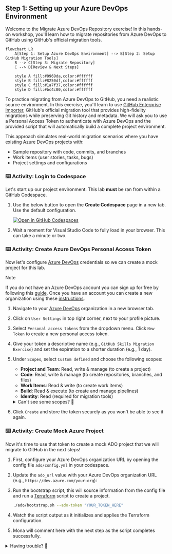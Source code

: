 ## Step 1: Setting up your Azure DevOps Environment

Welcome to the Migrate Azure DevOps Repository exercise! In this hands-on workshop, you'll learn how to migrate repositories from Azure DevOps to GitHub using GitHub's official migration tools.

```mermaid
flowchart LR
    A[Step 1: Setup Azure DevOps Environment] --> B[Step 2: Setup GitHub Migration Tools]
    B --> C[Step 3: Migrate Repository]
    C --> D[Review & Next Steps]

    style A fill:#0969da,color:#ffffff
    style B fill:#8250df,color:#ffffff
    style C fill:#1a7f37,color:#ffffff
    style D fill:#bc4c00,color:#ffffff
```

To practice migrating from Azure DevOps to GitHub, you need a realistic source environment. In this exercise, you'll learn to use [GitHub Enterprise Importer](https://docs.github.com/migrations/using-github-enterprise-importer/understanding-github-enterprise-importer/about-github-enterprise-importer), GitHub's official migration tool that provides high-fidelity migrations while preserving Git history and metadata. We will ask you to use a Personal Access Token to authenticate with Azure DevOps and the provided script that will automatically build a complete project environment.

This approach simulates real-world migration scenarios where you have existing Azure DevOps projects with:

- Sample repository with code, commits, and branches
- Work items (user stories, tasks, bugs)
- Project settings and configurations

### ⌨️ Activity: Login to Codespace

Let's start up our project environment. This lab **must** be ran from within a GitHub Codespace.

1. Use the below button to open the **Create Codespace** page in a new tab. Use the default configuration.

   [![Open in GitHub Codespaces](https://github.com/codespaces/badge.svg)](https://codespaces.new/{{full_repo_name}}?quickstart=1)

1. Wait a moment for Visual Studio Code to fully load in your browser. This can take a minute or two.

### ⌨️ Activity: Create Azure DevOps Personal Access Token

Now let's configure [Azure DevOps](https://dev.azure.com/) credentials so we can create a mock project for this lab.

> [!NOTE]
> If you do not have an Azure DevOps account you can sign up for free by following this [guide](https://learn.microsoft.com/azure/devops/user-guide/sign-up-invite-teammates?view=azure-devops&tabs=microsoft-account). Once you have an account you can create a new organization using these [instructions](https://learn.microsoft.com/azure/devops/organizations/accounts/create-organization?view=azure-devops).

1. Navigate to your [Azure DevOps](https://dev.azure.com/) organization in a new browser tab.
1. Click on `User Settings` in top right corner, next to your profile picture.
1. Select `Personal access tokens` from the dropdown menu. Click `New Token` to create a new personal access token.
1. Give your token a descriptive name (e.g., `GitHub Skills Migration Exercise`) and set the expiration to a shorter duration (e.g., 1 day).
1. Under `Scopes`, select `Custom defined` and choose the following scopes:

   - **Project and Team**: Read, write & manage (to create a project)
   - **Code**: Read, write & manage (to create repositories, branches, and files)
   - **Work Items**: Read & write (to create work items)
   - **Build**: Read & execute (to create and manage pipelines)
   - **Identity**: Read (required for migration tools)

    
    <details>
    <summary>Can't see some scopes? 👀 </summary><br/>
    
    Click **Show all scopes** at the bottom of this view
   
    <img width="600" alt="Show all scopes link" src="https://github.com/user-attachments/assets/0752c646-9402-400e-9168-c55d0de219a4" />

    </details>
    
1. Click `Create` and store the token securely as you won't be able to see it again.

### ⌨️ Activity: Create Mock Azure Project

Now it's time to use that token to create a mock ADO project that we will migrate to GitHub in the next steps!

1. First, configure your Azure DevOps organization URL by opening the config file `ado/config.yml` in your codespace.

1. Update the `ado_url` value with your Azure DevOps organization URL (e.g., `https://dev.azure.com/your-org`):

1. Run the bootstrap script, this will source information from the config file and run a [Terraform](https://developer.hashicorp.com/terraform) script to create a project.

   ```bash
   ./ado/bootstrap.sh --ado-token "YOUR_TOKEN_HERE"
   ```

1. Watch the script output as it initializes and applies the Terraform configuration.
1. Mona will comment here with the next step as the script completes successfully.

<details>
<summary>Having trouble? 🤷</summary><br/>

- Double-check that your organization URL is correct
- If you get permission errors, verify your token has the right scopes and run the command again

</details>
